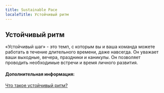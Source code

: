 ```yaml
---
title: Sustainable Pace
localeTitle: Устойчивый ритм
---
```

## Устойчивый ритм

«Устойчивый шаг» - это темп, с которым вы и ваша команда можете работать в течение длительного времени, даже навсегда. Он уважает ваши выходные, вечера, праздники и каникулы. Он позволяет проводить необходимые встречи и время личного развития.

#### Дополнительная информация:

[Что такое устойчивый ритм?](http://www.sustainablepace.net/what-is-sustainable-pace)
